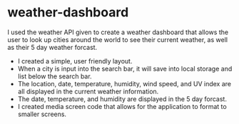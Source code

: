 # weather-dashboard

I used the weather API given to create a weather dashboard that allows the user to look up cities around the world to see their current weather, as well as their 5 day weather forcast. 

- I created a simple, user friendly layout.
- When a city is input into the search bar, it will save into local storage and list below the search bar.
- The location, date, temperature, humidity, wind speed, and UV index are all displayed in the current weather information.
- The date, temperature, and humidity are displayed in the 5 day forcast.
- I created  media screen code that allows for the application to format to smaller screens.